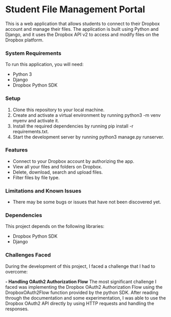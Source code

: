 # Student File Management Portal
This is a web application that allows students to connect to their Dropbox account and manage their files. The application is built using Python and Django, and it uses the Dropbox API v2 to access and modify files on the Dropbox platform.

### System Requirements
To run this application, you will need:
 - Python 3
 - Django
 - Dropbox Python SDK

### Setup
1. Clone this repository to your local machine.
2. Create and activate a virtual environment by running python3 -m venv myenv    and activate it.
3. Install the required dependencies by running pip install -r       requirements.txt.
4. Start the development server by running python3 manage.py runserver.

### Features
 - Connect to your Dropbox account by authorizing the app.
 - View all your files and folders on Dropbox.
 - Delete, download, search and upload files.
 - Filter files by file type.
 
 
### Limitations and Known Issues

 - There may be some bugs or issues that have not been discovered yet.

### Dependencies
This project depends on the following libraries:
 - Dropbox Python SDK
 - Django

### Challenges Faced
During the development of this project, I faced a challenge that I had to overcome:

 **- Handling OAuth2 Authorization Flow** The most significant challenge I faced was implementing the Dropbox OAuth2 Authorization Flow using the DropboxOAuth2Flow function provided by the python SDK. After reading through the documentation and some experimentation, I was able to use the Dropbox OAuth2 API directly by using HTTP requests and handling the responses.
